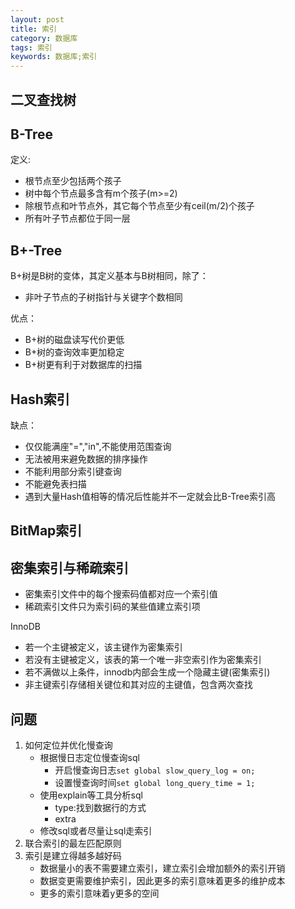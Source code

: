 ```yaml
---
layout: post
title: 索引
category: 数据库
tags: 索引
keywords: 数据库;索引
--- 
```

## 二叉查找树
## B-Tree
定义:
* 根节点至少包括两个孩子
* 树中每个节点最多含有m个孩子(m>=2)
* 除根节点和叶节点外，其它每个节点至少有ceil(m/2)个孩子
* 所有叶子节点都位于同一层

## B+-Tree
B+树是B树的变体，其定义基本与B树相同，除了：
* 非叶子节点的子树指针与关键字个数相同

优点：
* B+树的磁盘读写代价更低
* B+树的查询效率更加稳定
* B+树更有利于对数据库的扫描

## Hash索引
缺点：
* 仅仅能满座"=","in",不能使用范围查询
* 无法被用来避免数据的排序操作
* 不能利用部分索引键查询
* 不能避免表扫描
* 遇到大量Hash值相等的情况后性能并不一定就会比B-Tree索引高

## BitMap索引
## 密集索引与稀疏索引
* 密集索引文件中的每个搜索码值都对应一个索引值
* 稀疏索引文件只为索引码的某些值建立索引项

InnoDB
* 若一个主键被定义，该主键作为密集索引
* 若没有主键被定义，该表的第一个唯一非空索引作为密集索引
* 若不满做以上条件，innodb内部会生成一个隐藏主键(密集索引)
* 非主键索引存储相关键位和其对应的主键值，包含两次查找

## 问题
1. 如何定位并优化慢查询
    * 根据慢日志定位慢查询sql
        * 开启慢查询日志```set global slow_query_log = on;```
        * 设置慢查询时间```set global long_query_time = 1;```
    * 使用explain等工具分析sql
        * type:找到数据行的方式
        * extra
    * 修改sql或者尽量让sql走索引
2. 联合索引的最左匹配原则
3. 索引是建立得越多越好码
    * 数据量小的表不需要建立索引，建立索引会增加额外的索引开销
    * 数据变更需要维护索引，因此更多的索引意味着更多的维护成本
    * 更多的索引意味着y更多的空间
